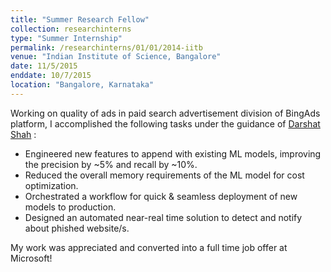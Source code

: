 ```yaml
---
title: "Summer Research Fellow"
collection: researchinterns
type: "Summer Internship"
permalink: /researchinterns/01/01/2014-iitb
venue: "Indian Institute of Science, Bangalore"
date: 11/5/2015
enddate: 10/7/2015
location: "Bangalore, Karnataka"
---
```


Working on quality of ads in paid search advertisement division of BingAds platform, I accomplished the following tasks under the guidance of [Darshat Shah](https://www.linkedin.com/in/darshat-shah-5b19311/) : 

* Engineered new features to append with existing ML models,  improving the precision by ~5% and recall by ~10%.
* Reduced the overall memory requirements of the ML model for cost optimization.
* Orchestrated a workflow for quick & seamless deployment of new models to production.
* Designed an automated near-real time solution to detect and notify about phished website/s.

My work was appreciated and converted into a full time job offer at Microsoft! 